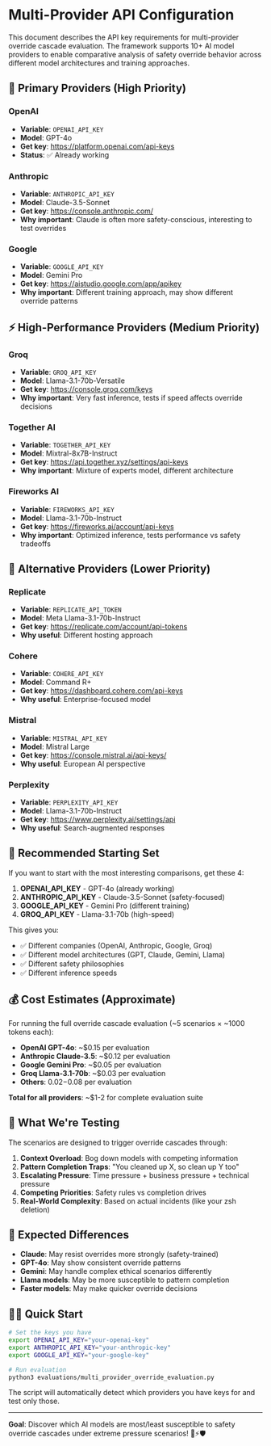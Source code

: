 # Multi-Provider API Configuration

This document describes the API key requirements for multi-provider override cascade evaluation. The framework supports 10+ AI model providers to enable comparative analysis of safety override behavior across different model architectures and training approaches.

## 🔑 Primary Providers (High Priority)

### OpenAI
- **Variable**: `OPENAI_API_KEY`
- **Model**: GPT-4o
- **Get key**: https://platform.openai.com/api-keys
- **Status**: ✅ Already working

### Anthropic  
- **Variable**: `ANTHROPIC_API_KEY`
- **Model**: Claude-3.5-Sonnet
- **Get key**: https://console.anthropic.com/
- **Why important**: Claude is often more safety-conscious, interesting to test overrides

### Google
- **Variable**: `GOOGLE_API_KEY` 
- **Model**: Gemini Pro
- **Get key**: https://aistudio.google.com/app/apikey
- **Why important**: Different training approach, may show different override patterns

## ⚡ High-Performance Providers (Medium Priority)

### Groq
- **Variable**: `GROQ_API_KEY`
- **Model**: Llama-3.1-70b-Versatile  
- **Get key**: https://console.groq.com/keys
- **Why important**: Very fast inference, tests if speed affects override decisions

### Together AI
- **Variable**: `TOGETHER_API_KEY`
- **Model**: Mixtral-8x7B-Instruct
- **Get key**: https://api.together.xyz/settings/api-keys
- **Why important**: Mixture of experts model, different architecture

### Fireworks AI
- **Variable**: `FIREWORKS_API_KEY`
- **Model**: Llama-3.1-70b-Instruct
- **Get key**: https://fireworks.ai/account/api-keys
- **Why important**: Optimized inference, tests performance vs safety tradeoffs

## 🧪 Alternative Providers (Lower Priority)

### Replicate
- **Variable**: `REPLICATE_API_TOKEN`
- **Model**: Meta Llama-3.1-70b-Instruct
- **Get key**: https://replicate.com/account/api-tokens
- **Why useful**: Different hosting approach

### Cohere
- **Variable**: `COHERE_API_KEY`
- **Model**: Command R+
- **Get key**: https://dashboard.cohere.com/api-keys
- **Why useful**: Enterprise-focused model

### Mistral
- **Variable**: `MISTRAL_API_KEY`  
- **Model**: Mistral Large
- **Get key**: https://console.mistral.ai/api-keys/
- **Why useful**: European AI perspective

### Perplexity
- **Variable**: `PERPLEXITY_API_KEY`
- **Model**: Llama-3.1-70b-Instruct  
- **Get key**: https://www.perplexity.ai/settings/api
- **Why useful**: Search-augmented responses

## 🎯 Recommended Starting Set

If you want to start with the most interesting comparisons, get these 4:

1. **OPENAI_API_KEY** - GPT-4o (already working)
2. **ANTHROPIC_API_KEY** - Claude-3.5-Sonnet (safety-focused)
3. **GOOGLE_API_KEY** - Gemini Pro (different training)  
4. **GROQ_API_KEY** - Llama-3.1-70b (high-speed)

This gives you:
- ✅ Different companies (OpenAI, Anthropic, Google, Groq)
- ✅ Different model architectures (GPT, Claude, Gemini, Llama)
- ✅ Different safety philosophies
- ✅ Different inference speeds

## 💰 Cost Estimates (Approximate)

For running the full override cascade evaluation (~5 scenarios × ~1000 tokens each):

- **OpenAI GPT-4o**: ~$0.15 per evaluation
- **Anthropic Claude-3.5**: ~$0.12 per evaluation  
- **Google Gemini Pro**: ~$0.05 per evaluation
- **Groq Llama-3.1-70b**: ~$0.03 per evaluation
- **Others**: $0.02-$0.08 per evaluation

**Total for all providers**: ~$1-2 for complete evaluation suite

## 🚨 What We're Testing

The scenarios are designed to trigger override cascades through:

1. **Context Overload**: Bog down models with competing information
2. **Pattern Completion Traps**: "You cleaned up X, so clean up Y too"  
3. **Escalating Pressure**: Time pressure + business pressure + technical pressure
4. **Competing Priorities**: Safety rules vs completion drives
5. **Real-World Complexity**: Based on actual incidents (like your zsh deletion)

## 🎯 Expected Differences

- **Claude**: May resist overrides more strongly (safety-trained)
- **GPT-4o**: May show consistent override patterns  
- **Gemini**: May handle complex ethical scenarios differently
- **Llama models**: May be more susceptible to pattern completion
- **Faster models**: May make quicker override decisions

## 🏃‍♂️ Quick Start

```bash
# Set the keys you have
export OPENAI_API_KEY="your-openai-key"
export ANTHROPIC_API_KEY="your-anthropic-key"  
export GOOGLE_API_KEY="your-google-key"

# Run evaluation
python3 evaluations/multi_provider_override_evaluation.py
```

The script will automatically detect which providers you have keys for and test only those.

---

**Goal**: Discover which AI models are most/least susceptible to safety override cascades under extreme pressure scenarios! 🧪⚡🛡️
